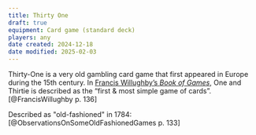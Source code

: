 ```yaml
---
title: Thirty One
draft: true
equipment: Card game (standard deck)
players: any
date created: 2024-12-18
date modified: 2025-02-03
---
```


<span class="aka">Thirty-One</span> is a very old gambling card game that first appeared in Europe during the 15th century. In [Francis Willughby’s <cite>Book of Games</cite>](articles/lists/willughby.md), <span class="aka">One and Thirtie</span> is described as the “first & most simple game of cards”.[@FrancisWillughby p. 136]

Described as "old-fashioned" in 1784: [@ObservationsOnSomeOldFashionedGames p. 133]
